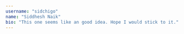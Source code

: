 ```yaml
---
username: "sidchigo"
name: "Siddhesh Naik"
bio: "This one seems like an good idea. Hope I would stick to it."
---
```

